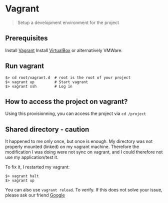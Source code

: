 # Vagrant
> Setup a development environment for the project


## Prerequisites

Install [Vagrant]( https://www.vagrantup.com/ "Vagrant Homepage" )
Install [VirtualBox]( https://www.virtualbox.org/ "VirtualBox homepage" ) or alternatively VMWare.


## Run vagrant

```
$> cd root/vagrant.d  # root is the root of your project
$> vagrant up         # Start vagrant
$> vagrant ssh        # Log in
```

## How to access the project on vagrant?

Using this provisionning, you can access the project via `cd /project`

## Shared directory - caution

It happened to me only once, but once is enough. My directory was not properly mounted (linked) on my vagrant machine.
Therefore the modification I was doing were not sync on vagrant, and I could therefore not use my application/test it.

To fix it, I restarted my vagrant:
```
$> vagrant halt
$> vagrant up
```

You can also use `vagrant reload`. To verify.
If this does not solve your issue, please ask our friend [Google](https://google.com)